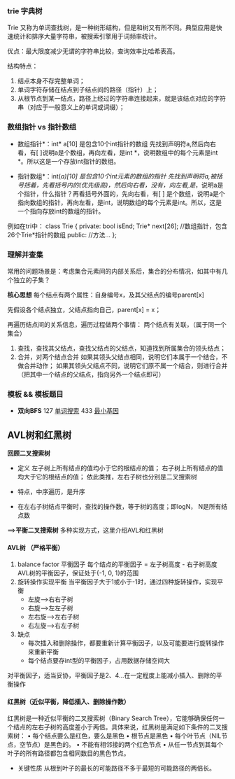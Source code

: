 

### trie 字典树
Trie 又称为单词查找树，是一种树形结构，但是和树又有所不同。典型应用是快速统计和排序大量字符串，被搜索引擎用于词频率统计。

优点：最大限度减少无谓的字符串比较，查询效率比哈希表高。

结构特点：
1. 结点本身不存完整单词；
2. 单词字符存储在结点到子结点间的路径（指针）上；
3. 从根节点到某一结点，路径上经过的字符串连接起来，就是该结点对应的字符串（对应于一般意义上的单词或词缀）；

### 数组指针 vs 指针数组
* 数组指针*：int* a[10] 是包含10个int指针的数组
  先找到声明符a,然后向右看，有[ ]说明a是个数组，再向左看，是int *，说明数组中的每个元素是int *。所以这是一个存放int指针的数组。

* 指针数组*：int(*a)[10] 是包含10个int元素的数组的指针
  先找到声明符a,被括号括着，先看括号内的(优先级高)，然后向右看，没有，向左看,是*，说明a是个指针，什么指针？再看括号外面的，先向右看，有[ ] 是个数组，说明a是个指向数组的指针，再向左看，是int，说明数组的每个元素是int。所以，这是一个指向存放int的数组的指针。 

例如在tri中：
class Trie {
private:
    bool isEnd;
    Trie* next[26]; //数组指针，包含26个Trie*指针的数组
public:
    //方法...
};

### 理解并查集

常用的问题场景是：考虑集合元素间的内部关系后，集合的分布情况，如其中有几个独立的子集？

**核心思想**
每个结点有两个属性：自身编号x，及其父结点的编号parent[x]

先假设各个结点独立，父结点指向自己，parent[x] = x；

再遍历结点间的关系信息，遍历过程做两个事情：
两个结点有关联，（属于同一个集合）
1. 查找，查找其父结点，查找父结点的父结点，知道找到所属集合的领头结点；
2. 合并，对两个结点合并
   如果其领头父结点相同，说明它们本属于一个结合，不做合并动作；
   如果其领头父结点不同，说明它们原不属一个结合，则进行合并（把其中一个结点的父结点，指向另外一个结点即可）


### 模板 && 模板题目
* **双向BFS** 
127 [单词搜索](212.单词搜索-ii.cpp)
433 [最小基因](433.最小基因变化.cpp)


## AVL树和红黑树

**回顾二叉搜索树**
* 定义
  左子树上所有结点的值均小于它的根结点的值；
  右子树上所有结点的值均大于它的根结点的值；
  依此类推，左右子树也分别是二叉搜索树
* 特点，中序遍历，是升序

* 在左右子树结点平衡时，查找的操作数，等于树的高度；即logN， N是所有结点数

==>**平衡二叉搜索树**
多种实现方式，这里介绍AVL和红黑树

#### AVL树 （严格平衡）
1. balance factor 平衡因子
   每个结点的平衡因子 = 左子树高度 - 右子树高度
   AVL树的平衡因子，保证处于{-1, 0, 1}的范围
2. 旋转操作实现平衡
   当平衡因子大于1或小于-1时，通过四种旋转操作，实现平衡
   * 左旋-->右右子树
   * 右旋-->左左子树
   * 左右旋-->左右子树
   * 右左旋-->右左子树
3. 缺点
   * 每次插入和删除操作，都要重新计算平衡因子，以及可能要进行旋转操作来重新平衡
   * 每个结点要存int型的平衡因子，占用数据存储空间大


对平衡因子，适当妥协，平衡因子是2、4...在一定程度上能减小插入、删除的平衡操作
#### 红黑树（近似平衡，降低插入、删除操作数）
红黑树是一种近似平衡的二叉搜索树（Binary Search Tree），它能够确保任何一个结点的左右子树的高度差小于两倍。具体来说，红黑树是满足如下条件的二叉搜索树：
• 每个结点要么是红色，要么是黑色
• 根节点是黑色
• 每个叶节点（NIL节点，空节点）是黑色的。
• 不能有相邻接的两个红色节点
• 从任一节点到其每个叶子的所有路径都包含相同数目的黑色节点。

* 关键性质
  从根到叶子的最长的可能路径不多于最短的可能路径的两倍长。

